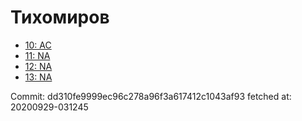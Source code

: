 # Тихомиров
- [10: AC](10.md)
- [11: NA](11.md)
- [12: NA](12.md)
- [13: NA](13.md)

Commit: dd310fe9999ec96c278a96f3a617412c1043af93
 fetched at: 20200929-031245
